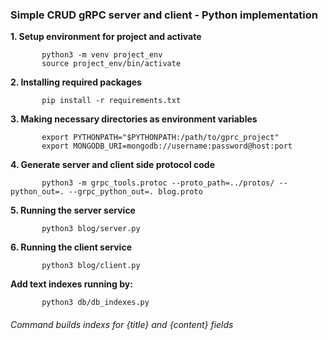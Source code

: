 ### Simple CRUD gRPC server and client - Python implementation



**1. Setup environment for project and activate**

           python3 -m venv project_env
           source project_env/bin/activate


**2. Installing required packages**

           pip install -r requirements.txt


**3. Making necessary directories as environment variables**

           export PYTHONPATH="$PYTHONPATH:/path/to/gprc_project"
           export MONGODB_URI=mongodb://username:password@host:port


**4. Generate server and client side protocol code**

           python3 -m grpc_tools.protoc --proto_path=../protos/ --python_out=. --grpc_python_out=. blog.proto


**5. Running the server service**

           python3 blog/server.py


**6. Running the client service**

           python3 blog/client.py


**Add text indexes running by:**

           python3 db/db_indexes.py

###### _Command builds indexs for {title} and {content} fields_